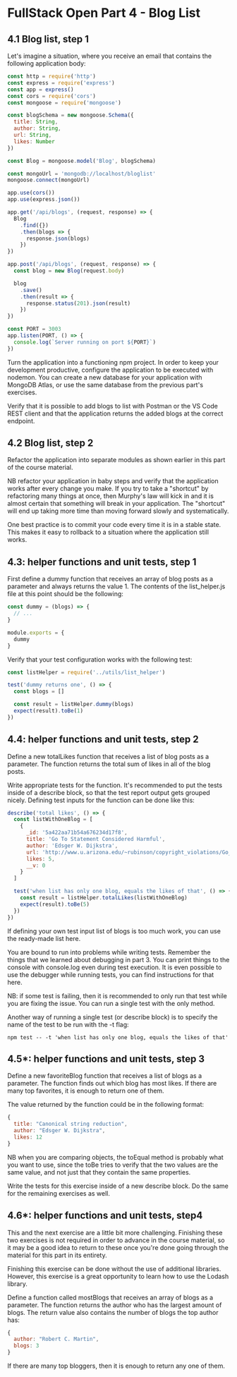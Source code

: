 # FullStack Open Part 4 - Blog List

## 4.1 Blog list, step 1
Let's imagine a situation, where you receive an email that contains the following application body:
```JavaScript
const http = require('http')
const express = require('express')
const app = express()
const cors = require('cors')
const mongoose = require('mongoose')

const blogSchema = new mongoose.Schema({
  title: String,
  author: String,
  url: String,
  likes: Number
})

const Blog = mongoose.model('Blog', blogSchema)

const mongoUrl = 'mongodb://localhost/bloglist'
mongoose.connect(mongoUrl)

app.use(cors())
app.use(express.json())

app.get('/api/blogs', (request, response) => {
  Blog
    .find({})
    .then(blogs => {
      response.json(blogs)
    })
})

app.post('/api/blogs', (request, response) => {
  const blog = new Blog(request.body)

  blog
    .save()
    .then(result => {
      response.status(201).json(result)
    })
})

const PORT = 3003
app.listen(PORT, () => {
  console.log(`Server running on port ${PORT}`)
})
```
Turn the application into a functioning npm project. In order to keep your development productive, configure the application to be executed with nodemon. You can create a new database for your application with MongoDB Atlas, or use the same database from the previous part's exercises.

Verify that it is possible to add blogs to list with Postman or the VS Code REST client and that the application returns the added blogs at the correct endpoint.

## 4.2 Blog list, step 2
Refactor the application into separate modules as shown earlier in this part of the course material.

NB refactor your application in baby steps and verify that the application works after every change you make. If you try to take a "shortcut" by refactoring many things at once, then Murphy's law will kick in and it is almost certain that something will break in your application. The "shortcut" will end up taking more time than moving forward slowly and systematically.

One best practice is to commit your code every time it is in a stable state. This makes it easy to rollback to a situation where the application still works.

## 4.3: helper functions and unit tests, step 1
First define a dummy function that receives an array of blog posts as a parameter and always returns the value 1. The contents of the list_helper.js file at this point should be the following:
```JavaScript
const dummy = (blogs) => {
  // ...
}

module.exports = {
  dummy
}
```
Verify that your test configuration works with the following test:
```JavaScript
const listHelper = require('../utils/list_helper')

test('dummy returns one', () => {
  const blogs = []

  const result = listHelper.dummy(blogs)
  expect(result).toBe(1)
})
```

## 4.4: helper functions and unit tests, step 2
Define a new totalLikes function that receives a list of blog posts as a parameter. The function returns the total sum of likes in all of the blog posts.

Write appropriate tests for the function. It's recommended to put the tests inside of a describe block, so that the test report output gets grouped nicely. Defining test inputs for the function can be done like this:
```JavaScript
describe('total likes', () => {
  const listWithOneBlog = [
    {
      _id: '5a422aa71b54a676234d17f8',
      title: 'Go To Statement Considered Harmful',
      author: 'Edsger W. Dijkstra',
      url: 'http://www.u.arizona.edu/~rubinson/copyright_violations/Go_To_Considered_Harmful.html',
      likes: 5,
      __v: 0
    }
  ]

  test('when list has only one blog, equals the likes of that', () => {
    const result = listHelper.totalLikes(listWithOneBlog)
    expect(result).toBe(5)
  })
})
```
If defining your own test input list of blogs is too much work, you can use the ready-made list here.

You are bound to run into problems while writing tests. Remember the things that we learned about debugging in part 3. You can print things to the console with console.log even during test execution. It is even possible to use the debugger while running tests, you can find instructions for that here.

NB: if some test is failing, then it is recommended to only run that test while you are fixing the issue. You can run a single test with the only method.

Another way of running a single test (or describe block) is to specify the name of the test to be run with the -t flag:
```
npm test -- -t 'when list has only one blog, equals the likes of that'
```

## 4.5*: helper functions and unit tests, step 3
Define a new favoriteBlog function that receives a list of blogs as a parameter. The function finds out which blog has most likes. If there are many top favorites, it is enough to return one of them.

The value returned by the function could be in the following format:
```JavaScript
{
  title: "Canonical string reduction",
  author: "Edsger W. Dijkstra",
  likes: 12
}
```
NB when you are comparing objects, the toEqual method is probably what you want to use, since the toBe tries to verify that the two values are the same value, and not just that they contain the same properties.

Write the tests for this exercise inside of a new describe block. Do the same for the remaining exercises as well.

## 4.6*: helper functions and unit tests, step4
This and the next exercise are a little bit more challenging. Finishing these two exercises is not required in order to advance in the course material, so it may be a good idea to return to these once you're done going through the material for this part in its entirety.

Finishing this exercise can be done without the use of additional libraries. However, this exercise is a great opportunity to learn how to use the Lodash library.

Define a function called mostBlogs that receives an array of blogs as a parameter. The function returns the author who has the largest amount of blogs. The return value also contains the number of blogs the top author has:
```JavaScript
{
  author: "Robert C. Martin",
  blogs: 3
}
```
If there are many top bloggers, then it is enough to return any one of them.